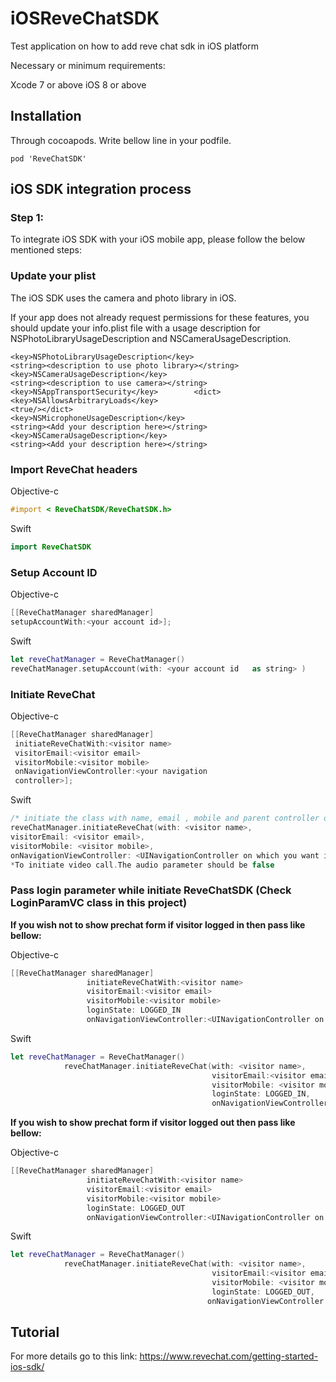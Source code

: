 # iOSReveChatSDK
Test application on how to add reve chat sdk in iOS platform

Necessary or minimum requirements:

Xcode 7 or above
iOS 8 or above

## Installation
Through cocoapods. Write bellow line in your podfile.
```
pod 'ReveChatSDK'
```

## iOS SDK integration process
### Step 1:

To integrate iOS SDK with your iOS mobile app, please follow the below mentioned steps:

### Update your plist
The iOS SDK uses the camera and photo library in iOS.

If your app does not already request permissions for these features, you should update your info.plist file with a usage  description  for NSPhotoLibraryUsageDescription and NSCameraUsageDescription.
```/* You can do this by adding the following lines in your plist source code */
<key>NSPhotoLibraryUsageDescription</key>
<string><description to use photo library></string>
<key>NSCameraUsageDescription</key>
<string><description to use camera></string>
<key>NSAppTransportSecurity</key>        <dict>
<key>NSAllowsArbitraryLoads</key>
<true/></dict>
<key>NSMicrophoneUsageDescription</key>
<string><Add your description here></string>
<key>NSCameraUsageDescription</key>
<string><Add your description here></string>
```
### Import ReveChat headers
Objective-c
```Objective-c
#import < ReveChatSDK/ReveChatSDK.h>
```
Swift
```Swift
import ReveChatSDK
```

### Setup Account ID
Objective-c
```Objective-c
[[ReveChatManager sharedManager]
setupAccountWith:<your account id>];
```
Swift
```Swift
let reveChatManager = ReveChatManager()
reveChatManager.setupAccount(with: <your account id   as string> )
```

### Initiate ReveChat
Objective-c
```Objective-c
[[ReveChatManager sharedManager]
 initiateReveChatWith:<visitor name>
 visitorEmail:<visitor email>
 visitorMobile:<visitor mobile>
 onNavigationViewController:<your navigation
 controller>];
```
Swift
```Swift
/* initiate the class with name, email , mobile and parent controller of the sdk as parameters*/
reveChatManager.initiateReveChat(with: <visitor name>,
visitorEmail: <visitor email>,
visitorMobile: <visitor mobile>,
onNavigationViewController: <UINavigationController on which you want it to load>)
*To initiate video call.The audio parameter should be false
```

### Pass login parameter while initiate ReveChatSDK (Check LoginParamVC class in this project)
**If you wish not to show prechat form if visitor logged in then pass like bellow:**

Objective-c
```Objective-c
[[ReveChatManager sharedManager]
                 initiateReveChatWith:<visitor name>
                 visitorEmail:<visitor email>
                 visitorMobile:<visitor mobile>
                 loginState: LOGGED_IN
                 onNavigationViewController:<UINavigationController on which you want it to load>];
```

Swift
```Swift
let reveChatManager = ReveChatManager()
            reveChatManager.initiateReveChat(with: <visitor name>,
                                             visitorEmail:<visitor email>,
                                             visitorMobile: <visitor mobile>,
                                             loginState: LOGGED_IN,
                                             onNavigationViewController: <UINavigationController on which you want it to load>)
```
**If you wish to show prechat form if visitor logged out then pass like bellow:**

Objective-c
```Objective-c
[[ReveChatManager sharedManager]
                 initiateReveChatWith:<visitor name>
                 visitorEmail:<visitor email>
                 visitorMobile:<visitor mobile>
                 loginState: LOGGED_OUT
                 onNavigationViewController:<UINavigationController on which you want it to load>];
```

Swift
```Swift
let reveChatManager = ReveChatManager()
            reveChatManager.initiateReveChat(with: <visitor name>,
                                             visitorEmail:<visitor email>,
                                             visitorMobile: <visitor mobile>,
                                             loginState: LOGGED_OUT,
                                            onNavigationViewController: <UINavigationController on which you want it to load>)
```


## Tutorial
For more details go to this link: https://www.revechat.com/getting-started-ios-sdk/
